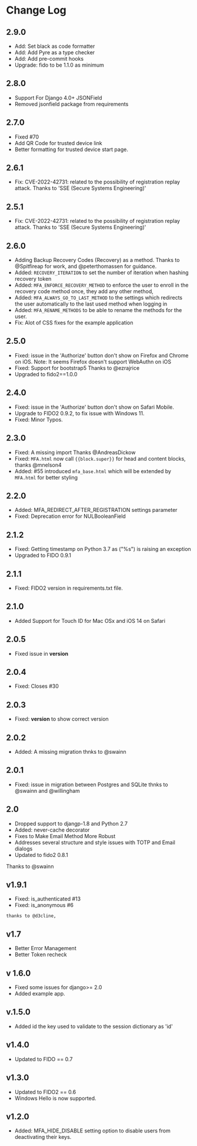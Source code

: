 # Change Log

## 2.9.0
* Add: Set black as code formatter
* Add: Add Pyre as a type checker
* Add: Add pre-commit hooks
* Upgrade: fido to be 1.1.0 as minimum

## 2.8.0
* Support For Django 4.0+ JSONField
* Removed jsonfield package from requirements

## 2.7.0 
* Fixed #70
* Add QR Code for trusted device link
* Better formatting for trusted device start page.
## 2.6.1
* Fix: CVE-2022-42731: related to the possibility of registration replay attack.
  Thanks to 'SSE (Secure Systems Engineering)'

## 2.5.1
* Fix: CVE-2022-42731: related to the possibility of registration replay attack.
  Thanks to 'SSE (Secure Systems Engineering)' 

## 2.6.0
   * Adding Backup Recovery Codes (Recovery) as a method.
     Thanks to @Spitfireap for work, and  @peterthomassen for guidance.
   * Added: `RECOVERY_ITERATION` to set the number of iteration when hashing recovery token
   * Added: `MFA_ENFORCE_RECOVERY_METHOD` to enforce the user to enroll in the recovery code method once, they add any other method,
   * Added: `MFA_ALWAYS_GO_TO_LAST_METHOD` to the settings which redirects the user automatically to the last used method when logging in
   * Added: `MFA_RENAME_METHODS` to be able to rename the methods for the user.
   * Fix: Alot of CSS fixes for the example application

## 2.5.0

   * Fixed: issue in the 'Authorize' button don't show on Firefox and Chrome on iOS.
     Note: It seems Firefox doesn't support WebAuthn on iOS
   * Fixed: Support for bootstrap5
     Thanks to @ezrajrice
   * Upgraded to fido2==1.0.0
  
## 2.4.0

   * Fixed: issue in the 'Authorize' button don't show on Safari Mobile.
   * Upgrade to FIDO2 0.9.2, to fix issue with Windows 11.
   * Fixed: Minor Typos.


## 2.3.0
   * Fixed: A missing import Thanks @AndreasDickow
   * Fixed: `MFA.html` now call `{{block.super}}` for head and content blocks, thanks @mnelson4
   * Added: #55 introduced `mfa_base.html` which will be extended by `MFA.html` for better styling 

## 2.2.0
   * Added: MFA_REDIRECT_AFTER_REGISTRATION settings parameter
   * Fixed: Deprecation error for NULBooleanField

## 2.1.2
  * Fixed: Getting timestamp on Python 3.7 as ("%s") is raising an exception
  * Upgraded to FIDO 0.9.1


## 2.1.1
  * Fixed: FIDO2 version in requirements.txt file.
  
## 2.1.0
   * Added Support for Touch ID for Mac OSx and iOS 14 on Safari

## 2.0.5
  * Fixed issue in __version__

## 2.0.4
   * Fixed: Closes #30


## 2.0.3
  * Fixed: __version__ to show correct version

## 2.0.2
  * Added: A missing migration 
    thnks to @swainn

## 2.0.1
  * Fixed: issue in migration between Postgres and SQLite
    thnks to @swainn and @willingham 

## 2.0
  * Dropped support to djangp-1.8 and Python 2.7
  * Added: never-cache decorator
  * Fixes to Make Email Method More Robust 
  * Addresses several structure and style issues with TOTP and Email dialogs
  * Updated to fido2 0.8.1
    
Thanks to @swainn

## v1.9.1
   * Fixed: is_authenticated #13
   * Fixed: is_anonymous #6
    
    thanks to @d3cline,  

## v1.7
  * Better Error Management
  * Better Token recheck
## v 1.6.0
  * Fixed some issues for django>= 2.0
  * Added example app.

## v.1.5.0
  * Added id the key used to validate to the session dictionary as 'id'
## v1.4.0
  * Updated to FIDO == 0.7

## v1.3.0
  * Updated to FIDO2 == 0.6
  * Windows Hello is now supported.

## v1.2.0
 * Added:  MFA_HIDE_DISABLE setting option to disable users from deactivating their keys.
